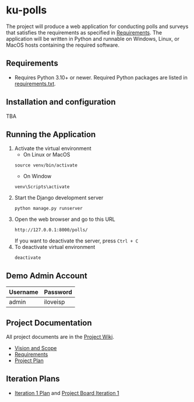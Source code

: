 # ku-polls
The project will produce a web application for conducting polls and surveys that satisfies the requirements as specified in [Requirements](https://github.com/KikyoBRV/ku-polls/wiki/Requirements). The application will be written in Python and runnable on Windows, Linux, or MacOS hosts containing the required software.

## Requirements
* Requires Python 3.10+ or newer. Required Python packages are listed in [requirements.txt](https://github.com/KikyoBRV/ku-polls/blob/main/requirements.txt).

## Installation and configuration
TBA

## Running the Application
1. Activate the virtual environment
   * On Linux or MacOS
   ```
   source venv/bin/activate
   ```
   * On Window
   ```
   venv\Scripts\activate
   ```
2. Start the Django development server
   ```
   python manage.py runserver
   ```
3. Open the web browser and go to this URL
   ```
   http://127.0.0.1:8000/polls/
   ```
   If you want to deactivate the server, press `Ctrl + C`
4. To deactivate virtual environment
   ```
   deactivate
   ```

## Demo Admin Account
| Username | Password  |
|----------|-----------|
| admin    | iloveisp |

## Project Documentation
All project documents are in the [Project Wiki](.../.../wiki).
* [Vision and Scope](https://github.com/KikyoBRV/ku-polls/wiki/Vision-and-Scope)
* [Requirements](https://github.com/KikyoBRV/ku-polls/wiki/Requirements)
* [Project Plan](https://github.com/KikyoBRV/ku-polls/wiki/Project-Plan)

## Iteration Plans
* [Iteration 1 Plan](https://github.com/KikyoBRV/ku-polls/wiki/Iteration-1-Plan) and [Project Board Iteration 1](https://github.com/users/KikyoBRV/projects/1)
